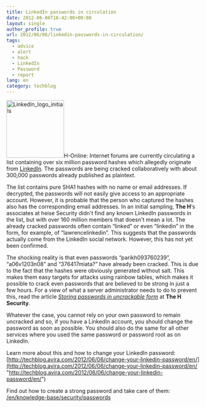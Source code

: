 ```yaml
---
title: LinkedIn passwords in circulation
date: 2012-06-06T16:42:00+00:00
layout: single
author_profile: true
url: 2012/06/06/linkedin-passwords-in-circulation/
tags:
  - advice
  - alert
  - hack
  - LinkedIn
  - Password
  - report
lang: en
category: techblog
---
```

<img class="alignright size-thumbnail wp-image-7238" src="/images/2012/02/LinkedIn_logo_initials-150x150.png" alt="LinkedIn_logo_initials" width="150" height="150" srcset="/images/sites/3/2012/02/LinkedIn_logo_initials-150x150.png 150w, /images/sites/3/2012/02/LinkedIn_logo_initials-300x300.png 300w, /images/sites/3/2012/02/LinkedIn_logo_initials.png 768w" sizes="(max-width: 150px) 100vw, 150px" />H-Online: Internet forums are currently circulating a list containing over six million password hashes which allegedly originate from [LinkedIn](https://www.linkedin.com/). The passwords are being cracked collaboratively with about 300,000 passwords already published as plaintext.

The list contains pure SHA1 hashes with no name or email addresses. If decrypted, the passwords will not easily give access to an appropriate account. However, it is probable that the person who captured the hashes also has the corresponding email addresses. In an initial sampling, **The H**&#8216;s associates at heise Security didn't find any known LinkedIn passwords in the list, but with over 160 million members that doesn't mean a lot. The already cracked passwords often contain “linked” or even “linkedin” in the form, for example, of “lawrencelinkedin”. This suggests that the passwords actually come from the LinkedIn social network. However, this has not yet been confirmed.

The shocking reality is that even passwords “parikh093760239”, “a06v1203n08” and “376417miata?” have already been cracked. This is due to the fact that the hashes were obviously generated without salt. This makes them easy targets for attacks using rainbow tables, which makes it possible to crack even passwords that are believed to be strong in just a few hours. For a view of what a server administrator needs to do to prevent this, read the article _[Storing passwords in uncrackable form](http://www.h-online.com/security/features/Storing-passwords-in-uncrackable-form-1255576.html)_ at **The H Security**.

Whatever the case, you cannot rely on your own password to remain uncracked and so, if you have a LinkedIn account, you should change the password as soon as possible. You should also do the same for all other services where you used the same password or password root as on LinkedIn.

Learn more about this and how to change your LinkedIn password: [http://techblog.avira.com/2012/06/06/change-your-linkedin-password/en/](http://techblog.avira.com/2012/06/06/change-your-linkedin-password/en/ "http://techblog.avira.com/2012/06/06/change-your-linkedin-password/en/")

Find out how to create a strong password and take care of them: [/en/knowledge-base/security/passwords](/en/knowledge-base/security/passwords "/en/knowledge-base/security/passwords")